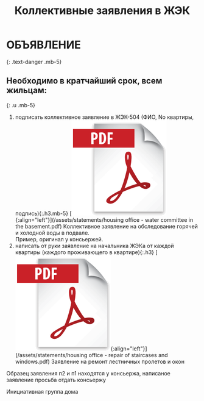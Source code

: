 ﻿---
layout: post
published: true
title: Коллективные заявления в ЖЭК
---

# ОБЪЯВЛЕНИЕ
{: .text-danger .mb-5}

## Необходимо в кратчайший срок, всем жильцам:
{: .u .mb-5}

1. подписать коллективное заявление в ЖЭК-504 (ФИО, No квартиры, подпись){:.h3.mb-5}
   [![Коллективное заявление на обследование горячей и холодной воды в подвале](/assets/images/icons/pdf.png){:align="left"}](/assets/statements/housing office - water сommittee in the basement.pdf)
   Коллективное заявление на обследование горячей и холодной воды в подвале.  
   Пример, оригинал у консьержей.
2. написать от руки заявление на начальника ЖЭКа от каждой квартиры (каждого проживающего в квартире){:.h3}
   [![Заявление на ремонт лестничных пролетов и окон](/assets/images/icons/pdf.png){:align="left"}](/assets/statements/housing office - repair of staircases and windows.pdf)
   Заявление на ремонт лестничных пролетов и окон

Образец заявления п2 и п1 находятся у консьержа, написаное заявление просьба отдать консьержу

Инициативная группа дома